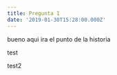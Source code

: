 ```yaml
---
title: Pregunta 1
date: '2019-01-30T15:28:00.000Z'
---
```


bueno aqui ira el punto de la historia

test

test2